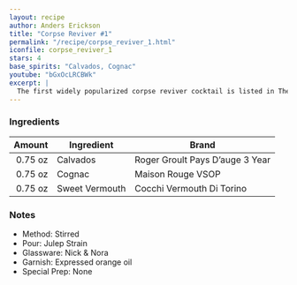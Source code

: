 ```yaml
---
layout: recipe
author: Anders Erickson
title: "Corpse Reviver #1"
permalink: "/recipe/corpse_reviver_1.html"
iconfile: corpse_reviver_1
stars: 4
base_spirits: "Calvados, Cognac"
youtube: "bGxOcLRCBWk"
excerpt: |
  The first widely popularized corpse reviver cocktail is listed in The Savoy Cocktail Book and is a cognac-based cocktail that calls for two parts cognac, one part Calvados or apple brandy, and one part Italian vermouth. In bartender Craddock's notes he says "To be taken before 11AM, or whenever steam or energy is needed".
---
```


### Ingredients

|  Amount | Ingredient     | Brand                           |
| ------: | -------------- | ------------------------------- |
| 0.75 oz | Calvados       | Roger Groult Pays D’auge 3 Year |
| 0.75 oz | Cognac         | Maison Rouge VSOP               |
| 0.75 oz | Sweet Vermouth | Cocchi Vermouth Di Torino       |

### Notes

- Method: Stirred
- Pour: Julep Strain
- Glassware: Nick & Nora
- Garnish: Expressed orange oil
- Special Prep: None
